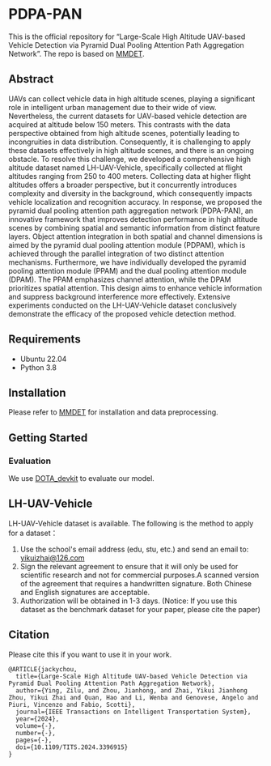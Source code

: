 # PDPA-PAN

This is the official repository for “Large-Scale High Altitude UAV-based Vehicle Detection via Pyramid Dual Pooling Attention Path Aggregation Network”. The repo is based on [MMDET](https://github.com/open-mmlab/mmdetection).

## Abstract

UAVs can collect vehicle data in high altitude scenes, playing a significant role in intelligent urban management due to their wide of view. Nevertheless, the current datasets for UAV-based vehicle detection are acquired at altitude below 150 meters. This contrasts with the data perspective obtained from high altitude scenes, potentially leading to incongruities in data distribution. Consequently, it is challenging to apply these datasets effectively in high altitude scenes, and there is an ongoing obstacle. To resolve this challenge, we developed a comprehensive high altitude dataset named LH-UAV-Vehicle, specifically collected at flight altitudes ranging from 250 to 400 meters. Collecting data at higher flight altitudes offers a broader perspective, but it concurrently introduces complexity and diversity in the background, which consequently impacts vehicle localization and recognition accuracy. In response, we proposed the pyramid dual pooling attention path aggregation network (PDPA-PAN), an innovative framework that improves detection performance in high altitude scenes by combining spatial and semantic information from distinct feature layers. Object attention integration in both spatial and channel dimensions is aimed by the pyramid dual pooling attention module (PDPAM), which is achieved through the parallel integration of two distinct attention mechanisms. Furthermore, we have individually developed the pyramid pooling attention module (PPAM) and the dual pooling attention module (DPAM). The PPAM emphasizes channel attention, while the DPAM prioritizes spatial attention. This design aims to enhance vehicle information and suppress background interference more effectively. Extensive experiments conducted on the LH-UAV-Vehicle dataset conclusively demonstrate the efficacy of the proposed vehicle detection method.

## Requirements
- Ubuntu 22.04
- Python 3.8

## Installation

Please refer to [MMDET](https://github.com/open-mmlab/mmdetection) for installation and data preprocessing.

## Getting Started

### Evaluation

We use [DOTA_devkit](https://github.com/CAPTAIN-WHU/DOTA_devkit) to evaluate our model.

## LH-UAV-Vehicle

LH-UAV-Vehicle dataset is available. The following is the method to apply for a dataset：
1) Use the school's email address (edu, stu, etc.) and send an email to: yikuizhai@126.com
2) Sign the relevant agreement to ensure that it will only be used for scientific research and not for commercial purposes.A scanned version of the agreement that requires a handwritten signature. Both Chinese and English signatures are acceptable.
3) Authorization will be obtained in 1-3 days.
(Notice: If you use this dataset as the benchmark dataset for your paper, please cite the paper)

## Citation

Please cite this if you want to use it in your work.

```
@ARTICLE{jackychou,
  title={Large-Scale High Altitude UAV-based Vehicle Detection via Pyramid Dual Pooling Attention Path Aggregation Network}, 
  author={Ying, Zilu, and Zhou, Jianhong, and Zhai, Yikui Jianhong Zhou, Yikui Zhai and Quan, Hao and Li, Wenba and Genovese, Angelo and Piuri, Vincenzo and Fabio, Scotti},
  journal={IEEE Transactions on Intelligent Transportation System}, 
  year={2024},
  volume={-},
  number={-},
  pages={-},
  doi={10.1109/TITS.2024.3396915}
}
```
